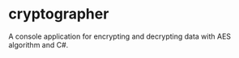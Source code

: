 # cryptographer
A console application for encrypting and decrypting data with AES algorithm and C#.
